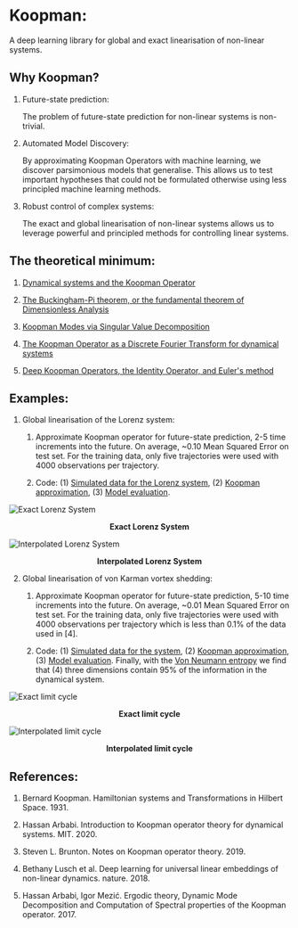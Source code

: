 # Koopman:
A deep learning library for global and exact linearisation of non-linear systems.

## Why Koopman?

1. Future-state prediction:

    The problem of future-state prediction for non-linear systems is non-trivial.

2. Automated Model Discovery:

    By approximating Koopman Operators with machine learning, we discover parsimonious
    models that generalise. This allows us to test important hypotheses that could
    not be formulated otherwise using less principled machine learning methods.

3. Robust control of complex systems:

    The exact and global linearisation of non-linear systems allows us to leverage
    powerful and principled methods for controlling linear systems.

## The theoretical minimum:

1. [Dynamical systems and the Koopman Operator](https://keplerlounge.com/physics/2021/09/30/koopman-operator.html)

2. [The Buckingham-Pi theorem, or the fundamental theorem of Dimensionless Analysis](https://keplerlounge.com/physics/2021/09/30/buckingham-pi.html)

3. [Koopman Modes via Singular Value Decomposition](https://keplerlounge.com/physics/2021/10/01/SVD-DMD.html)

4. [The Koopman Operator as a Discrete Fourier Transform for dynamical systems](https://keplerlounge.com/physics/2021/10/01/koopman-DFT.html)

5. [Deep Koopman Operators, the Identity Operator, and Euler's method](https://keplerlounge.com/physics/2021/10/03/koopman-euler.html)

## Examples:

1. Global linearisation of the Lorenz system:

    1. Approximate Koopman operator for future-state prediction, 2-5 time increments into the future. On average, ~0.10 Mean Squared Error on test set. For the training data, only five trajectories were used with 4000 observations per trajectory.

    2. Code: (1) [Simulated data for the Lorenz system](https://github.com/AidanRocke/Koopman/blob/main/Lorenz_system/simulated_data.py), (2) [Koopman approximation](https://github.com/AidanRocke/Koopman/blob/main/Lorenz_system/koopman_approximation.py), (3) [Model evaluation](https://github.com/AidanRocke/Koopman/blob/main/Lorenz_system/model_evaluation.py).

![Exact Lorenz System](https://raw.githubusercontent.com/AidanRocke/Koopman/main/Lorenz_system/images/exact_lorenz.png)
<figcaption align = "center"><b>Exact Lorenz System</b></figcaption>

![Interpolated Lorenz System](https://raw.githubusercontent.com/AidanRocke/Koopman/main/Lorenz_system/images/approximate_lorenz.png)
<figcaption align = "center"><b>Interpolated Lorenz System</b></figcaption>

2. Global linearisation of von Karman vortex shedding:

    1. Approximate Koopman operator for future-state prediction, 5-10 time increments into the future. On average, ~0.01 Mean Squared Error on test set. For the training data, only five trajectories were used with 4000 observations per trajectory which is less than 0.1% of the data used in [4].

    2. Code: (1) [Simulated data for the system](https://github.com/AidanRocke/Koopman/blob/main/von_karman/simulated_data.py), (2) [Koopman approximation](https://github.com/AidanRocke/Koopman/blob/main/von_karman/koopman_approximation.py), (3) [Model evaluation](https://github.com/AidanRocke/Koopman/blob/main/von_karman/model_evaluation.py). Finally, with the [Von Neumann entropy]((https://github.com/AidanRocke/Koopman/blob/main/von_karman/von_neumann_entropy.py)) we find that (4) three dimensions contain 95% of the information in the dynamical system.  

![Exact limit cycle](https://raw.githubusercontent.com/AidanRocke/Koopman/main/von_karman/images/exact_von_karman.png)
<figcaption align = "center"><b>Exact limit cycle</b></figcaption>

![Interpolated limit cycle](https://raw.githubusercontent.com/AidanRocke/Koopman/main/von_karman/images/interpolated_von_karman.png)
<figcaption align = "center"><b>Interpolated limit cycle</b></figcaption>

## References:

1. Bernard Koopman. Hamiltonian systems and Transformations in Hilbert Space. 1931.

2. Hassan Arbabi. Introduction to Koopman operator theory for dynamical systems. MIT. 2020.

3. Steven L. Brunton. Notes on Koopman operator theory. 2019.

4. Bethany Lusch et al. Deep learning for universal linear embeddings of non-linear dynamics. nature. 2018.

5. Hassan Arbabi, Igor Mezić. Ergodic theory, Dynamic Mode Decomposition and Computation of Spectral properties of the Koopman operator. 2017.  

